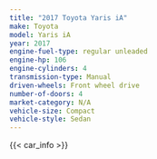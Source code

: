 ```yaml
---
title: "2017 Toyota Yaris iA"
make: Toyota
model: Yaris iA
year: 2017
engine-fuel-type: regular unleaded
engine-hp: 106
engine-cylinders: 4
transmission-type: Manual
driven-wheels: Front wheel drive
number-of-doors: 4
market-category: N/A
vehicle-size: Compact
vehicle-style: Sedan
---
```


{{< car_info >}}

